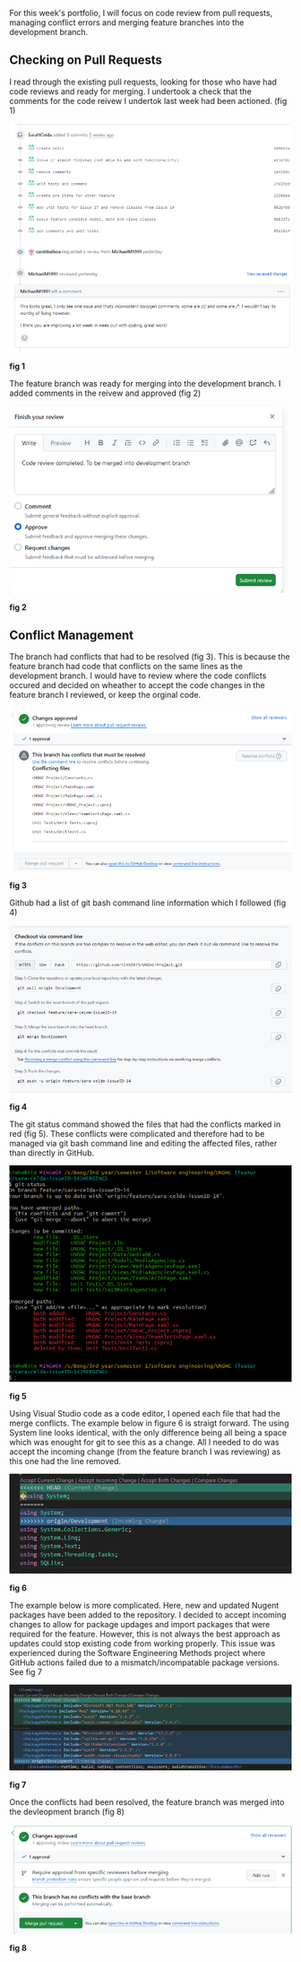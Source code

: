 
For this week's portfolio, I will focus on code review from pull requests, managing conflict errors and merging feature branches into the development branch.

## Checking on Pull Requests ##

I read through the existing pull requests, looking for those who have had code reviews and ready for merging.  I undertook a check that the comments for the code reivew I undertok last week had been actioned. (fig 1)

![](/images/week10-check-changes-made.png "")

**fig 1**

The feature branch was ready for merging into the development branch. I added comments in the reivew and approved (fig 2)

![](/images/week10-code-review-completed.png "")

**fig 2**

## Conflict Management ##

The branch had conflicts that had to be resolved (fig 3). This is because the feature branch had code that conflicts on the same lines as the development branch. I would have to review where the code conflicts occured and decided on wheather to accept the code changes in the feature branch I reviewed, or keep the orginal code.  

![](/images/week10-github-merge-issues.png "")

**fig 3**

Github had a list of git bash command line information which I followed (fig 4)

![](/images/week10-command-line-instructions.png "")

**fig 4**

The git status command showed the files that had the conflicts marked in red (fig 5).  These conflicts were complicated and therefore had to be managed via git bash command line and editing the affected files, rather than directly in GitHub.  

![](/images/week10-git-merge-conflict.png "")

**fig 5**

Using Visual Studio code as a code editor, I opened each file that had the merge conflicts.  The example below in figure 6 is straigt forward.  The using System line looks identical, with the only difference being all being a space which was enought for git to see this as a change.  All I needed to do was accept the incoming change (from the feature branch I was reviewing) as this one had the line removed.

![](/images/week10-correcting-merge-conflict.png  "")

**fig 6**

The example below is more complicated. Here, new and updated Nugent packages have been added to the repository.  I decided to accept incoming changes to allow for package updages and import packages that were required for the feature.  However, this is not always the best approach as updates could stop existing code from working properly.  This issue was experienced during the Software Engineering Methods project where GitHub actions failed due to a mismatch/incompatable package versions. See fig 7

![](/images/week10-correcting-merge-conflict-complex.png "")

**fig 7**

Once the conflicts had been resolved, the feature branch was merged into the devleopment branch (fig 8)

![](/images/week10-mrge-request.png "")

**fig 8**


